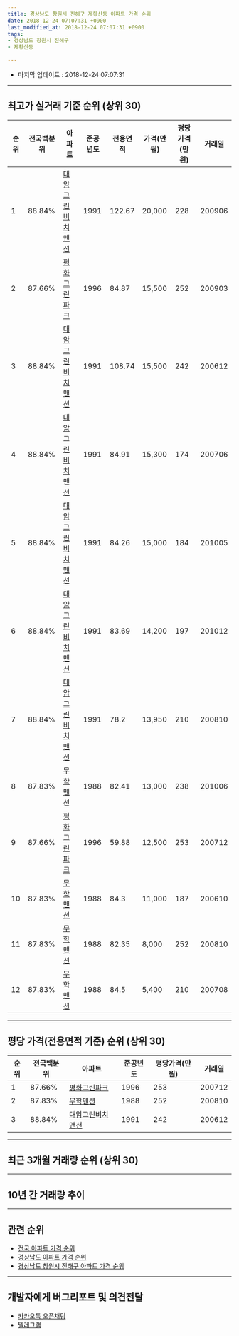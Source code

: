 ```yaml
---
title: 경상남도 창원시 진해구 제황산동 아파트 가격 순위
date: 2018-12-24 07:07:31 +0900
last_modified_at: 2018-12-24 07:07:31 +0900
tags:
- 경상남도 창원시 진해구
- 제황산동

---
```


* 마지막 업데이트 : 2018-12-24 07:07:31

---

## 최고가 실거래 기준 순위 (상위 30)


|순위|전국백분위|아파트|준공년도|전용면적|가격(만원)|평당가격(만원)|거래일|
|---|---|---|---|---|---|---|---|
|1|88.84%|[대암그린비치맨션](https://search.naver.com/search.naver?query=%EA%B2%BD%EC%83%81%EB%82%A8%EB%8F%84+%EC%B0%BD%EC%9B%90%EC%8B%9C+%EC%A7%84%ED%95%B4%EA%B5%AC+%EC%A0%9C%ED%99%A9%EC%82%B0%EB%8F%99+%EB%8C%80%EC%95%94%EA%B7%B8%EB%A6%B0%EB%B9%84%EC%B9%98%EB%A7%A8%EC%85%98)|1991|122.67|20,000|228|200906|
|2|87.66%|[평화그린파크](https://search.naver.com/search.naver?query=%EA%B2%BD%EC%83%81%EB%82%A8%EB%8F%84+%EC%B0%BD%EC%9B%90%EC%8B%9C+%EC%A7%84%ED%95%B4%EA%B5%AC+%EC%A0%9C%ED%99%A9%EC%82%B0%EB%8F%99+%ED%8F%89%ED%99%94%EA%B7%B8%EB%A6%B0%ED%8C%8C%ED%81%AC)|1996|84.87|15,500|252|200903|
|3|88.84%|[대암그린비치맨션](https://search.naver.com/search.naver?query=%EA%B2%BD%EC%83%81%EB%82%A8%EB%8F%84+%EC%B0%BD%EC%9B%90%EC%8B%9C+%EC%A7%84%ED%95%B4%EA%B5%AC+%EC%A0%9C%ED%99%A9%EC%82%B0%EB%8F%99+%EB%8C%80%EC%95%94%EA%B7%B8%EB%A6%B0%EB%B9%84%EC%B9%98%EB%A7%A8%EC%85%98)|1991|108.74|15,500|242|200612|
|4|88.84%|[대암그린비치맨션](https://search.naver.com/search.naver?query=%EA%B2%BD%EC%83%81%EB%82%A8%EB%8F%84+%EC%B0%BD%EC%9B%90%EC%8B%9C+%EC%A7%84%ED%95%B4%EA%B5%AC+%EC%A0%9C%ED%99%A9%EC%82%B0%EB%8F%99+%EB%8C%80%EC%95%94%EA%B7%B8%EB%A6%B0%EB%B9%84%EC%B9%98%EB%A7%A8%EC%85%98)|1991|84.91|15,300|174|200706|
|5|88.84%|[대암그린비치맨션](https://search.naver.com/search.naver?query=%EA%B2%BD%EC%83%81%EB%82%A8%EB%8F%84+%EC%B0%BD%EC%9B%90%EC%8B%9C+%EC%A7%84%ED%95%B4%EA%B5%AC+%EC%A0%9C%ED%99%A9%EC%82%B0%EB%8F%99+%EB%8C%80%EC%95%94%EA%B7%B8%EB%A6%B0%EB%B9%84%EC%B9%98%EB%A7%A8%EC%85%98)|1991|84.26|15,000|184|201005|
|6|88.84%|[대암그린비치맨션](https://search.naver.com/search.naver?query=%EA%B2%BD%EC%83%81%EB%82%A8%EB%8F%84+%EC%B0%BD%EC%9B%90%EC%8B%9C+%EC%A7%84%ED%95%B4%EA%B5%AC+%EC%A0%9C%ED%99%A9%EC%82%B0%EB%8F%99+%EB%8C%80%EC%95%94%EA%B7%B8%EB%A6%B0%EB%B9%84%EC%B9%98%EB%A7%A8%EC%85%98)|1991|83.69|14,200|197|201012|
|7|88.84%|[대암그린비치맨션](https://search.naver.com/search.naver?query=%EA%B2%BD%EC%83%81%EB%82%A8%EB%8F%84+%EC%B0%BD%EC%9B%90%EC%8B%9C+%EC%A7%84%ED%95%B4%EA%B5%AC+%EC%A0%9C%ED%99%A9%EC%82%B0%EB%8F%99+%EB%8C%80%EC%95%94%EA%B7%B8%EB%A6%B0%EB%B9%84%EC%B9%98%EB%A7%A8%EC%85%98)|1991|78.2|13,950|210|200810|
|8|87.83%|[무학맨션](https://search.naver.com/search.naver?query=%EA%B2%BD%EC%83%81%EB%82%A8%EB%8F%84+%EC%B0%BD%EC%9B%90%EC%8B%9C+%EC%A7%84%ED%95%B4%EA%B5%AC+%EC%A0%9C%ED%99%A9%EC%82%B0%EB%8F%99+%EB%AC%B4%ED%95%99%EB%A7%A8%EC%85%98)|1988|82.41|13,000|238|201006|
|9|87.66%|[평화그린파크](https://search.naver.com/search.naver?query=%EA%B2%BD%EC%83%81%EB%82%A8%EB%8F%84+%EC%B0%BD%EC%9B%90%EC%8B%9C+%EC%A7%84%ED%95%B4%EA%B5%AC+%EC%A0%9C%ED%99%A9%EC%82%B0%EB%8F%99+%ED%8F%89%ED%99%94%EA%B7%B8%EB%A6%B0%ED%8C%8C%ED%81%AC)|1996|59.88|12,500|253|200712|
|10|87.83%|[무학맨션](https://search.naver.com/search.naver?query=%EA%B2%BD%EC%83%81%EB%82%A8%EB%8F%84+%EC%B0%BD%EC%9B%90%EC%8B%9C+%EC%A7%84%ED%95%B4%EA%B5%AC+%EC%A0%9C%ED%99%A9%EC%82%B0%EB%8F%99+%EB%AC%B4%ED%95%99%EB%A7%A8%EC%85%98)|1988|84.3|11,000|187|200610|
|11|87.83%|[무학맨션](https://search.naver.com/search.naver?query=%EA%B2%BD%EC%83%81%EB%82%A8%EB%8F%84+%EC%B0%BD%EC%9B%90%EC%8B%9C+%EC%A7%84%ED%95%B4%EA%B5%AC+%EC%A0%9C%ED%99%A9%EC%82%B0%EB%8F%99+%EB%AC%B4%ED%95%99%EB%A7%A8%EC%85%98)|1988|82.35|8,000|252|200810|
|12|87.83%|[무학맨션](https://search.naver.com/search.naver?query=%EA%B2%BD%EC%83%81%EB%82%A8%EB%8F%84+%EC%B0%BD%EC%9B%90%EC%8B%9C+%EC%A7%84%ED%95%B4%EA%B5%AC+%EC%A0%9C%ED%99%A9%EC%82%B0%EB%8F%99+%EB%AC%B4%ED%95%99%EB%A7%A8%EC%85%98)|1988|84.5|5,400|210|200708|


---

## 평당 가격(전용면적 기준) 순위 (상위 30)


|순위|전국백분위|아파트|준공년도|평당가격(만원)|거래일|
|---|---|---|---|---|---|
|1|87.66%|[평화그린파크](https://search.naver.com/search.naver?query=%EA%B2%BD%EC%83%81%EB%82%A8%EB%8F%84+%EC%B0%BD%EC%9B%90%EC%8B%9C+%EC%A7%84%ED%95%B4%EA%B5%AC+%EC%A0%9C%ED%99%A9%EC%82%B0%EB%8F%99+%ED%8F%89%ED%99%94%EA%B7%B8%EB%A6%B0%ED%8C%8C%ED%81%AC)|1996|253|200712|
|2|87.83%|[무학맨션](https://search.naver.com/search.naver?query=%EA%B2%BD%EC%83%81%EB%82%A8%EB%8F%84+%EC%B0%BD%EC%9B%90%EC%8B%9C+%EC%A7%84%ED%95%B4%EA%B5%AC+%EC%A0%9C%ED%99%A9%EC%82%B0%EB%8F%99+%EB%AC%B4%ED%95%99%EB%A7%A8%EC%85%98)|1988|252|200810|
|3|88.84%|[대암그린비치맨션](https://search.naver.com/search.naver?query=%EA%B2%BD%EC%83%81%EB%82%A8%EB%8F%84+%EC%B0%BD%EC%9B%90%EC%8B%9C+%EC%A7%84%ED%95%B4%EA%B5%AC+%EC%A0%9C%ED%99%A9%EC%82%B0%EB%8F%99+%EB%8C%80%EC%95%94%EA%B7%B8%EB%A6%B0%EB%B9%84%EC%B9%98%EB%A7%A8%EC%85%98)|1991|242|200612|


---

## 최근 3개월 거래량 순위 (상위 30)


<div style="width:100%;">
    <canvas id="deal_count_ranking" height="250"></canvas>
</div>


<script>
new Chart(document.getElementById("deal_count_ranking"), {
    type: 'horizontalBar',
    data: {
        labels: ['대암그린비치맨션'],
        datasets: [{
            label: '실거래 수',
            data: [1],
            borderColor: "rgba(255, 0, 128, 1)",
            backgroundColor: "rgba(255, 0, 128, 0.5)",
            fill: false,
        }]
    },
    options: {
        responsive: true,
        title: {
            display: true,
            text: '최근 3개월 거래량 순위'
        },
        tooltips: {
            mode: 'index',
            intersect: false,
            callbacks: {
                title: function(tooltipItems, data) {
                    return "실거래 수:";
                },
                label: function(tooltipItem, data) {
                    return data.labels[tooltipItem.index] + ": " + tooltipItem.xLabel;
                }
            }
        },
        hover: {
            mode: 'nearest',
            intersect: true
        },
        scales: {
            xAxes: [{
                display: true,
                scaleLabel: {
                    display: true,
                    labelString: '실거래 수'
                },
                ticks: {
                    suggestedMin: 0,
                }
            }],
            yAxes: [{
                display: true,
                ticks: {
                    autoSkip: false,
                    callback: function(value, index, values) {
                        if (value.length > 15)
                            return value.substr(0, 13) + "...";
                        else
                            return value;
                    }
                },
                scaleLabel: {
                    display: false,
                }
            }]
        }
    }
});

</script>


---

## 10년 간 거래량 추이


<div style="width:100%;">
    <canvas id="deal_progress" height="250"></canvas>
</div>

<script>
new Chart(document.getElementById("deal_progress"), {
    type: 'line',
    data: {
        labels: ['200812','200901','200902','200903','200904','200905','200906','200907','200908','200909','200910','200911','200912','201001','201002','201003','201004','201005','201006','201007','201008','201009','201010','201011','201012','201101','201102','201103','201104','201105','201106','201107','201108','201109','201110','201111','201112','201201','201202','201203','201204','201205','201206','201207','201208','201209','201210','201211','201212','201301','201302','201303','201304','201305','201306','201307','201308','201309','201310','201311','201312','201401','201402','201403','201404','201405','201406','201407','201408','201409','201410','201411','201412','201501','201502','201503','201504','201505','201506','201507','201508','201509','201510','201511','201512','201601','201602','201603','201604','201605','201606','201607','201608','201609','201610','201611','201612','201701','201702','201703','201704','201705','201706','201707','201708','201709','201710','201711','201712','201801','201802','201803','201804','201805','201806','201807','201808','201809','201810','201811','201812'],
        datasets: [{
            label: '실거래 수',
            pointRadius: 1,
            data: [3, 0, 1, 2, 5, 2, 2, 2, 2, 3, 2, 0, 5, 3, 2, 2, 4, 3, 3, 3, 1, 1, 0, 3, 3, 4, 3, 6, 3, 1, 2, 0, 1, 0, 3, 2, 0, 1, 0, 1, 0, 0, 1, 1, 0, 0, 2, 0, 1, 0, 0, 3, 0, 2, 1, 0, 1, 1, 1, 2, 0, 2, 3, 3, 1, 2, 0, 2, 1, 1, 1, 1, 2, 1, 2, 3, 6, 2, 0, 2, 1, 3, 3, 1, 1, 0, 0, 1, 0, 3, 1, 1, 1, 0, 1, 0, 1, 1, 1, 1, 1, 0, 0, 1, 1, 0, 0, 1, 1, 0, 0, 4, 1, 0, 0, 0, 0, 2, 1, 0, 0],
            borderColor: "rgba(255, 201, 14, 1)",
            backgroundColor: "rgba(255, 201, 14, 0.5)",
            fill: true,
        }]
    },
    options: {
        responsive: true,
        title: {
            display: true,
            text: '10년간 거래량 추이'
        },
        tooltips: {
            mode: 'index',
            intersect: false,
        },
        hover: {
            mode: 'nearest',
            intersect: true
        },
        scales: {
            xAxes: [{
                display: true,
                scaleLabel: {
                    display: true,
                    labelString: '년/월'
                }
            }],
            yAxes: [{
                display: true,
                ticks: {
                    suggestedMin: 0,
                },
                scaleLabel: {
                    display: true,
                    labelString: '실거래 수'
                }
            }]
        }
    }
});

</script>


---

## 관련 순위

- [전국 아파트 가격 순위](https://inasie.github.io/apt-ranking/전국)
- [경상남도 아파트 가격 순위](https://inasie.github.io/apt-ranking/경상남도)
- [경상남도 창원시 진해구 아파트 가격 순위](https://inasie.github.io/apt-ranking/경상남도-창원시-진해구)


---

## 개발자에게 버그리포트 및 의견전달

- [카카오톡 오픈채팅](https://open.kakao.com/o/gLJUAP4)
- [텔레그램](https://t.me/inasie)

